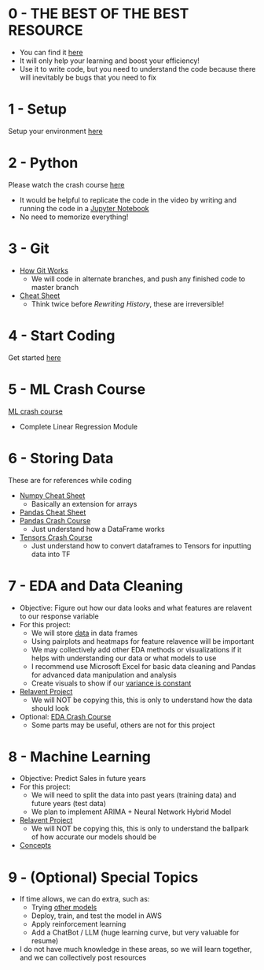 # 0 - THE BEST OF THE BEST RESOURCE
* You can find it [here](https://chat.openai.com/)
* It will only help your learning and boost your efficiency!
* Use it to write code, but you need to understand the code because there will inevitably be bugs that you need to fix

# 1 - Setup
Setup your environment [here](setup/README.md)

# 2 - Python
Please watch the crash course [here](https://youtu.be/VchuKL44s6E?si=RFeg0qXNQnHdBUP3)
* It would be helpful to replicate the code in the video by writing and running the code in a [Jupyter Notebook](https://jupyter.org/try)
* No need to memorize everything!

# 3 - Git
* [How Git Works](https://www.youtube.com/watch?v=e9lnsKot_SQ&ab_channel=ByteByteGo)
    * We will code in alternate branches, and push any finished code to master branch 
* [Cheat Sheet](https://education.github.com/git-cheat-sheet-education.pdf)
    * Think twice before *Rewriting History*, these are irreversible!

# 4 - Start Coding
Get started [here](start/README.md)

# 5 - ML Crash Course
[ML crash course](https://developers.google.com/machine-learning/crash-course/linear-regression)
* Complete Linear Regression Module

# 6 - Storing Data
These are for references while coding
* [Numpy Cheat Sheet](EDA/Numpy_Python_Cheat_Sheet.pdf)
    * Basically an extension for arrays
* [Pandas Cheat Sheet](EDA/Pandas_Cheat_Sheet.pdf)
* [Pandas Crash Course](https://www.youtube.com/watch?v=tRKeLrwfUgU&ab_channel=NicholasRenotte)
    * Just understand how a DataFrame works
* [Tensors Crash Course](https://www.tensorflow.org/guide/tensor)
    * Just understand how to convert dataframes to Tensors for inputting data into TF

# 7 - EDA and Data Cleaning
* Objective: Figure out how our data looks and what features are relavent to our response variable
* For this project:
    * We will store [data](/dataset/README.md) in data frames
    * Using pairplots and heatmaps for feature relavence will be important
    * We may collectively add other EDA methods or visualizations if it helps with understanding our data or what models to use
    * I recommend use Microsoft Excel for basic data cleaning and Pandas for advanced data manipulation and analysis
    * Create visuals to show if our [variance is constant](/info/constvar/README.md)
* [Relavent Project](https://www.kaggle.com/code/yasserh/walmart-sales-prediction-best-ml-algorithms)
    * We will NOT be copying this, this is only to understand how the data should look
* Optional: [EDA Crash Course](https://youtu.be/wPcR9Kmv91g?si=sF7eD7pmOnVdwJen)
    * Some parts may be useful, others are not for this project

# 8 - Machine Learning
* Objective: Predict Sales in future years
* For this project:
    * We will need to split the data into past years (training data) and future years (test data)
    * We plan to implement ARIMA + Neural Network Hybrid Model
* [Relavent Project](https://www.kaggle.com/code/yasserh/walmart-sales-prediction-best-ml-algorithms)
    * We will NOT be copying this, this is only to understand the ballpark of how accurate our models should be
* [Concepts](model/README.md)

# 9 - (Optional) Special Topics
* If time allows, we can do extra, such as:
    * Trying [other models](model/README.md)
    * Deploy, train, and test the model in AWS
    * Apply reinforcement learning
    * Add a ChatBot / LLM (huge learning curve, but very valuable for resume)
* I do not have much knowledge in these areas, so we will learn together, and we can collectively post resources